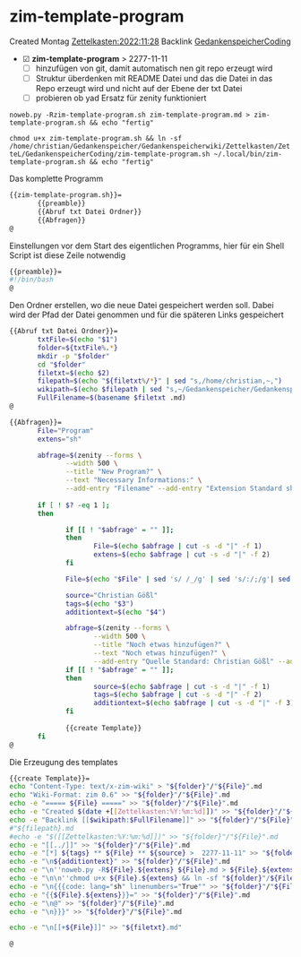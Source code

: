 # zim-template-program
Created Montag [Zettelkasten:2022:11:28]()
Backlink [GedankenspeicherCoding](../GedankenspeicherCoding.md)

* ☑ **zim-template-program**  >  2277-11-11
	* ☐ hinzufügen von git, damit automatisch nen git repo erzeugt wird
	* ☐ Struktur überdenken mit README Datei und das die Datei in das Repo erzeugt wird und nicht auf der Ebene der txt Datei
	* ☐ probieren ob yad Ersatz für zenity funktioniert 


``noweb.py -Rzim-template-program.sh zim-template-program.md > zim-template-program.sh && echo "fertig"``


``chmod u+x zim-template-program.sh && ln -sf /home/christian/Gedankenspeicher/Gedankenspeicherwiki/Zettelkasten/ZetteL/GedankenspeicherCoding/zim-template-program.sh ~/.local/bin/zim-template-program.sh && echo "fertig"``

Das komplette Programm
```bash
{{zim-template-program.sh}}=
       {{preamble}}
       {{Abruf txt Datei Ordner}}
       {{Abfragen}}
@
```

Einstellungen vor dem Start des eigentlichen Programms, hier für ein Shell Script ist diese Zeile notwendig

```bash
{{preamble}}=
#!/bin/bash
@
```
Den Ordner erstellen, wo die neue Datei gespeichert werden soll. Dabei wird der Pfad der Datei genommen und für die späteren Links gespeichert
```bash
{{Abruf txt Datei Ordner}}=
       txtFile=$(echo "$1")
       folder=${txtFile%.*}
       mkdir -p "$folder"
       cd "$folder"
       filetxt=$(echo $2)
       filepath=$(echo "${filetxt%/*}" | sed "s,/home/christian,~,")
       wikipath=$(echo $filepath | sed "s,~/Gedankenspeicher/Gedankenspeicherwiki/,," | sed "s,/,:,g")
       FullFilename=$(basename $filetxt .md)
@
```

```bash
{{Abfragen}}=
       File="Program"
       extens="sh"

       abfrage=$(zenity --forms \
              --width 500 \
              --title "New Program?" \
              --text "Necessary Informations:" \
              --add-entry "Filename" --add-entry "Extension Standard sh")
              
       if [ ! $? -eq 1 ]; 
       then

              if [[ ! "$abfrage" = "" ]]; 
              then
                     File=$(echo $abfrage | cut -s -d "|" -f 1)
                     extens=$(echo $abfrage | cut -s -d "|" -f 2)
              fi

              File=$(echo "$File" | sed 's/ /_/g' | sed 's/:/;/g'| sed -e "s/'/_/g" | sed 's/\"//g')

              source="Christian Gößl"
              tags=$(echo "$3")
              additiontext=$(echo "$4")

              abfrage=$(zenity --forms \
                     --width 500 \
                     --title "Noch etwas hinzufügen?" \
                     --text "Noch etwas hinzufügen?" \
                     --add-entry "Quelle Standard: Christian Gößl" --add-entry "Schlagwörter" --add-entry "Weiteres")
              if [[ ! "$abfrage" = "" ]]; 
              then
                     source=$(echo $abfrage | cut -s -d "|" -f 1)
                     tags=$(echo $abfrage | cut -s -d "|" -f 2)
                     additiontext=$(echo $abfrage | cut -s -d "|" -f 3)
              fi
              
              {{create Template}}
       fi
@
```
Die Erzeugung des templates

```bash
{{create Template}}=
echo "Content-Type: text/x-zim-wiki" > "${folder}"/"${File}".md
echo "Wiki-Format: zim 0.6" >> "${folder}"/"${File}".md
echo -e "===== ${File} =====" >> "${folder}"/"${File}".md
echo -e "Created $(date +[[Zettelkasten:%Y:%m:%d]])" >> "${folder}"/"${File}".md
echo -e "Backlink [[$wikipath:$FullFilename]]" >> "${folder}"/"${File}".md
#"${filepath}.md
#echo -e "$([[Zettelkasten:%Y:%m:%d]])" >> "${folder}"/"${File}".md
echo -e "[[../]]" >> "${folder}"/"${File}".md
echo -e "[*] ${tags} ** ${File} ** ${source} >  2277-11-11" >> "${folder}"/"${File}".md
echo -e "\n${additiontext}" >> "${folder}"/"${File}".md
echo -e "\n''noweb.py -R${File}.${extens} ${File}.md > ${File}.${extens} && echo 'fertig'''" >> "${folder}"/"${File}".md
echo -e "\n\n''chmod u+x ${File}.${extens} && ln -sf "${folder}"/${File}.${extens} ~/.local/bin/${File}.${extens} && echo 'fertig'''" >> "${folder}"/"${File}".md
echo -e "\n{{{code: lang="sh" linenumbers="True"" >> "${folder}"/"${File}".md
echo -e "{{${File}.${extens}}}=" >> "${folder}"/"${File}".md
echo -e "\n@" >> "${folder}"/"${File}".md
echo -e "\n}}}" >> "${folder}"/"${File}".md

echo -e "\n[[+${File}]]" >> "${filetxt}.md"

@

```

